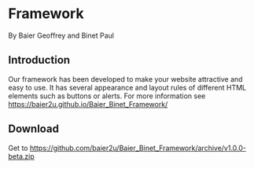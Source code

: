 # Framework

By Baier Geoffrey and Binet Paul

## Introduction

Our framework has been developed to make your website attractive and easy to use.
It has several appearance and layout rules of different HTML elements such as buttons or alerts.
For more information see https://baier2u.github.io/Baier_Binet_Framework/

## Download
Get to https://github.com/baier2u/Baier_Binet_Framework/archive/v1.0.0-beta.zip
